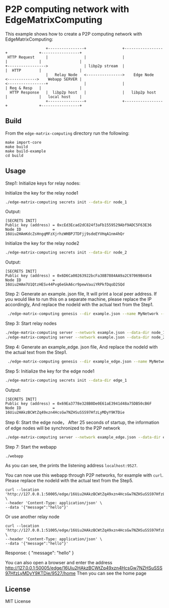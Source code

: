 # P2P computing network with EdgeMatrixComputing

This example shows how to create a P2P computing network with EdgeMatrixComputing:

```
                  +----------------+                +-----------------+              +-----------------+
 HTTP Request     |                |                |                 |              |                 |
+----------------->                | libp2p stream  |                 |  HTTP        |                 |
                  |   Relay Node   <---------------->    Edge Node    <------------->    Webapp SERVER |
<-----------------+                |                |                 | Req & Resp   |                 |
  HTTP Response   |  libp2p host   |                |   libp2p host   |              |   local host    |
                  +----------------+                +-----------------+              +-----------------+                   
```

## Build

From the `edge-matrix-computing` directory run the following:

```
make import-core
make build
make build-example
cd build
```

## Usage
Step1: Initialize keys for relay nodes:

Initialize the key for the relay node1
```sh
./edge-matrix-computing secrets init --data-dir node_1  
```
Output:
```
[SECRETS INIT]
Public key (address) = 0xcEd3Ecad2dC824f3aFb1559529Abf9ADC5F63E36
Node ID              = 16Uiu2HAmKdcZsHngqMFzXjrhzWHBPJTDFjj9sdeEYVHqA1nm4hQr
```

Initialize the key for the relay node2
```sh
./edge-matrix-computing secrets init --data-dir node_2  
```
Output:
```
[SECRETS INIT]
Public key (address) = 0x6D6Ca00263922bcFa38B7884AA9a2C97069B4454
Node ID              = 16Uiu2HAm7U1QtzHESv44Pvg6eGkA6cr9pewVauiYRPkfDqoD2SQd
```

Step 2: Generate an example. json file, It will print a local peer address. If you would like to run this on a separate machine, please replace the IP accordingly,
And replace the nodeId with the actual text from the Step1.
```sh
 ./edge-matrix-computing genesis --dir example.json --name MyNetwork --network-id 1000 --bootnode=/ip4/127.0.0.1/tcp/50001/p2p/16Uiu2HAmKdcZsHngqMFzXjrhzWHBPJTDFjj9sdeEYVHqA1nm4hQr --bootnode=/ip4/127.0.0.1/tcp/51001/p2p/16Uiu2HAm7U1QtzHESv44Pvg6eGkA6cr9pewVauiYRPkfDqoD2SQd
```

Step 3: Start relay nodes
```sh
./edge-matrix-computing server --network example.json --data-dir node_1  --grpc-address 0.0.0.0:50000 --libp2p 0.0.0.0:50001 --jsonrpc 0.0.0.0:50002 --relay-libp2p 0.0.0.0:50004 --trans-proxy 0.0.0.0:50005 --relay-discovery --app-no-agent
./edge-matrix-computing server --network example.json --data-dir node_2  --grpc-address 0.0.0.0:51000 --libp2p 0.0.0.0:51001 --jsonrpc 0.0.0.0:51002 --relay-libp2p 0.0.0.0:51004 --trans-proxy 0.0.0.0:51005 --relay-discovery --app-no-agent
```

Step 4: Generate an example_edge. json file, And replace the nodeId with the actual text from the Step1.
```sh
 ./edge-matrix-computing genesis --dir example_edge.json --name MyNetwork --network-id 1000 --relaynode=/ip4/127.0.0.1/tcp/50004/p2p/16Uiu2HAmKdcZsHngqMFzXjrhzWHBPJTDFjj9sdeEYVHqA1nm4hQr --relaynode=/ip4/127.0.0.1/tcp/51004/p2p/16Uiu2HAm7U1QtzHESv44Pvg6eGkA6cr9pewVauiYRPkfDqoD2SQd
```

Step 5: Initialize the key for the edge node1

```sh
./edge-matrix-computing secrets init --data-dir edge_1 
```
Output:
```
[SECRETS INIT]
Public key (address) = 0x69Ea3778e328B0De0E61aE3941d48a75DB50cB6F
Node ID              = 16Uiu2HAkzBCWtZq49xzn4HcsGw7NZHSuSSS97HfzLyMDyY9KTDie
```

Step 6: Start the edge node， After 25 seconds of startup, the information of edge nodes will be synchronized to the P2P network
```sh
./edge-matrix-computing server --network example_edge.json --data-dir edge_1  --grpc-address 0.0.0.0:52000  --libp2p 0.0.0.0:52001 - --relay-on --running-mode edge --app-url http://127.0.0.1 --app-no-auth --app-no-agent
```

Step 7: Start the webapp
```sh
./webapp
```

As you can see, the prints the listening address `localhost:9527`.

You can now use this webapp through P2P networks, for example with `curl`. Please replace the nodeId with the actual text from the Step5.

```
curl --location 'http://127.0.0.1:50005/edge/16Uiu2HAkzBCWtZq49xzn4HcsGw7NZHSuSSS97HfzLyMDyY9KTDie/9527/echo' \
--header 'Content-Type: application/json' \
--data '{"message":"hello"}'

```
Or use another relay node
```
curl --location 'http://127.0.0.1:51005/edge/16Uiu2HAkzBCWtZq49xzn4HcsGw7NZHSuSSS97HfzLyMDyY9KTDie/9527/echo' \
--header 'Content-Type: application/json' \
--data '{"message":"hello"}'

```

Response: 
{
"message": "hello"
}

You can also open a browser and enter the address http://127.0.0.1:50005/edge/16Uiu2HAkzBCWtZq49xzn4HcsGw7NZHSuSSS97HfzLyMDyY9KTDie/9527/home Then you can see the home page

## License
MIT License
